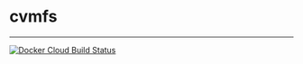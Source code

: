 # cvmfs
---

[![Docker Cloud Build Status](https://img.shields.io/docker/cloud/build/alexanderrichards/cvmfs?logo=docker)](https://hub.docker.com/r/alexanderrichards/cvmfs/builds)
